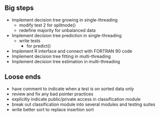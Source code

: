 
Big steps
---------
* Implement decision tree growing in single-threading
	* modify test 2 for splitnode()
	* redefine majority for unbalanced data
* Implement decision tree prediction in single-threading
	* write tests
		* for predict()
* Implement R interface and connect with FORTRAN 90 code
* Implement decision tree fitting in multi-threading
* Implement decision tree estimation in multi-threading

Loose ends
----------
* have comment to indicate when a test is on sorted data only
* review and fix any bad pointer practices
* explicitly indicate public/private access in classification module
* break out classification module into several modules and testing suites
* write better sort to replace insertion sort